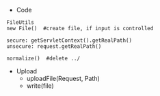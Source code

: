 
- Code
```
FileUtils
new File()  #create file, if input is controlled
```

```
secure: getServletContext().getRealPath() 
unsecure: request.getRealPath()
```

```
normalize()  #delete ../
```
- Upload
  - uploadFile(Request, Path)
  - write(file)
